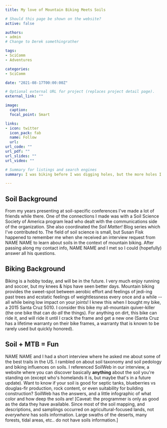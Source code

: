 ```yaml
---
title: My love of Mountain Biking Meets Soils

# Should this page be shown on the website? 
active: false

authors:
- admin
# Change to Derek somethingrather

tags:
- SciComm
- Adventures

categories:
- SciComm

date: "2021-08-17T00:00:00Z"

# Optional external URL for project (replaces project detail page).
external_link: ""

image:
  caption: 
  focal_point: Smart

links:
- icon: twitter
  icon_pack: fab
  name: Follow
  url:
url_code: ""
url_pdf: ""
url_slides: ""
url_video: ""

# Summary for listings and search engines
summary: I was biking before I was digging holes, but the more holes I dug the more I liked biking on dirt. Here I was interviewed by a science journalist who like mountain biking, as do I. 

---
```



## Soil Background
From my years presenting at soil-specific conferences I've made a lot of friends while there. One of the connections I made was with a Soil Science Society of America program lead who dealt with the communications side of the organization. She also coordinated the _Soil Matter!_ Blog series which I've contributed to. The field of soil science is small, but Susan Fisk happened to remember me when she received an interview request from NAME NAME to learn about soils in the context of mountain biking. After passing along my contact info, NAME NAME and I met so I could (hopefully) answer all his questions.  

## Biking Background
Biking is a hobby today, and will be in the future. I very much enjoy running and soccer, but my knees & hips have seen better days. Mountain biking provides the sweet-spot between aerobic effort and feelings of jedi-ing past trees and ecstatic feelings of weightlessness every once and a while -- all while being low impact on your joints! I knew this when I bought my bike, a 2015 Santa Cruz 5010. I consider this bike my all-mountain quiver-killer (the one bike that can do _all_ the things). For anything on dirt, this bike can ride it, and will ride it until I crack the frame and get a new one (Santa Cruz has a lifetime warranty on their bike frames, a warranty that is known to be rarely used but quickly honored). 
 
 
## Soil + MTB = Fun
NAME NAME and I had a short interview where he asked me about some of the best trails in the US. I rambled on about soil taxonomy and soil pedology and biking influences on soils. I referenced SoilWeb in our interview, a website where you can discover basically __anything__ about the soil you're standing on (except who's homelands it is, but maybe that's in a future update). Want to know if your soil is good for septic tanks, blueberries vs douglas-fir production, rock content, or even suitability for building construction? SoilWeb has the answers, and a little infographic of what color and how deep the soils are! [Caveat: the programmer is only as good as the data they have available. Since most of the soil mapping, and descriptions, and samplings occurred on agricultural-focused lands, not _everywhere_ has soils information. Large swaths of the deserts, many forests, tidal areas, etc.. do not have soils information.] 

















